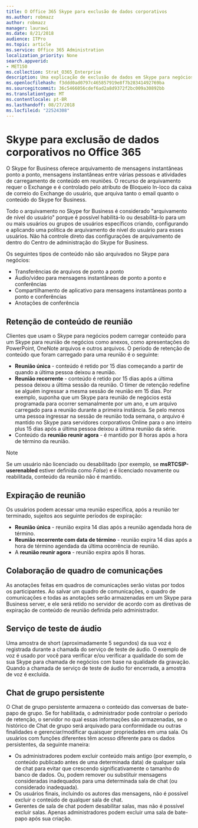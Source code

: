 ```yaml
---
title: O Office 365 Skype para exclusão de dados corporativos
ms.author: robmazz
author: robmazz
manager: laurawi
ms.date: 8/21/2018
audience: ITPro
ms.topic: article
ms.service: Office 365 Administration
localization_priority: None
search.appverid:
- MET150
ms.collection: Strat_O365_Enterprise
description: Uma explicação de exclusão de dados em Skype para negócios.
ms.openlocfilehash: f3ddd0ad0797c465857919e8f7b28341492769ba
ms.sourcegitcommit: 36c5466056cdef6ad2a8d9372f2bc009a30892bb
ms.translationtype: MT
ms.contentlocale: pt-BR
ms.lasthandoff: 08/27/2018
ms.locfileid: "22524308"
---
```

# <a name="skype-for-business-data-deletion-in-office-365"></a>Skype para exclusão de dados corporativos no Office 365

O Skype for Business oferece arquivamento de mensagens instantâneas ponto a ponto, mensagens instantâneas entre várias pessoas e atividades de carregamento de conteúdo em reuniões. O recurso de arquivamento requer o Exchange e é controlado pelo atributo de Bloqueio In-loco da caixa de correio do Exchange do usuário, que arquiva tanto o email quanto o conteúdo do Skype for Business.

Todo o arquivamento no Skype for Business é considerado "arquivamento de nível do usuário" porque é possível habilitá-lo ou desabilitá-lo para um ou mais usuários ou grupos de usuários específicos criando, configurando e aplicando uma política de arquivamento de nível do usuário para esses usuários. Não há controle direto das configurações de arquivamento de dentro do Centro de administração do Skype for Business.

Os seguintes tipos de conteúdo não são arquivados no Skype para negócios: 
- Transferências de arquivos de ponto a ponto
- Áudio/vídeo para mensagens instantâneas de ponto a ponto e conferências
- Compartilhamento de aplicativo para mensagens instantâneas ponto a ponto e conferências
- Anotações de conferência 

## <a name="meeting-content-retention"></a>Retenção de conteúdo de reunião
Clientes que usam o Skype para negócios podem carregar conteúdo para um Skype para reunião de negócios como anexos, como apresentações do PowerPoint, OneNote arquivos e outros arquivos. O período de retenção de conteúdo que foram carregado para uma reunião é o seguinte:
- **Reunião única** - conteúdo é retido por 15 dias começando a partir de quando a última pessoa deixou a reunião.
- **Reunião recorrente** - conteúdo é retido por 15 dias após a última pessoa deixou a última sessão da reunião. O timer de retenção redefine se alguém ingressar a mesma sessão de reunião em 15 dias. Por exemplo, suponha que um Skype para reunião de negócios está programada para ocorrer semanalmente por um ano, e um arquivo carregado para a reunião durante a primeira instância. Se pelo menos uma pessoa ingressar na sessão de reunião toda semana, o arquivo é mantido no Skype para servidores corporativos Online para o ano inteiro plus 15 dias após a última pessoa deixou a última reunião da série.
- Conteúdo da **reunião reunir agora** - é mantido por 8 horas após a hora de término da reunião.

> [!NOTE]
> Se um usuário não licenciado ou desabilitado (por exemplo, se **msRTCSIP-userenabled** estiver definida como *False*) e é licenciado novamente ou reabilitada, conteúdo da reunião não é mantido.

## <a name="meeting-expiration"></a>Expiração de reunião
Os usuários podem acessar uma reunião específica, após a reunião ter terminado, sujeitos aos seguinte períodos de expiração:
- **Reunião única** - reunião expira 14 dias após a reunião agendada hora de término.
- **Reunião recorrente com data de término** - reunião expira 14 dias após a hora de término agendada da última ocorrência de reunião.
- A **reunião reunir agora** - reunião expira após 8 horas.

## <a name="whiteboard-collaboration"></a>Colaboração de quadro de comunicações
As anotações feitas em quadros de comunicações serão vistas por todos os participantes. Ao salvar um quadro de comunicações, o quadro de comunicações e todas as anotações serão armazenadas em um Skype para Business server, e ele será retido no servidor de acordo com as diretivas de expiração de conteúdo de reunião definida pelo administrador.

## <a name="audio-test-service"></a>Serviço de teste de áudio
Uma amostra de short (aproximadamente 5 segundos) da sua voz é registrada durante a chamada do serviço de teste de áudio. O exemplo de voz é usado por você para verificar e/ou verificar a qualidade do som de sua Skype para chamada de negócios com base na qualidade da gravação. Quando a chamada de serviço de teste de áudio for encerrada, a amostra de voz é excluída.

## <a name="persistent-group-chat"></a>Chat de grupo persistente
O Chat de grupo persistente armazena o conteúdo das conversas de bate-papo de grupo. Se for habilitada, o administrador pode controlar o período de retenção, o servidor no qual essas informações são armazenadas, se o histórico de Chat de grupo será arquivado para conformidade ou outras finalidades e gerenciar/modificar quaisquer propriedades em uma sala. Os usuários com funções diferentes têm acesso diferente para os dados persistentes, da seguinte maneira:
- Os administradores podem excluir conteúdo mais antigo (por exemplo, o conteúdo publicado antes de uma determinada data) de qualquer sala de chat para evitar que crescendo significativamente o tamanho do banco de dados. Ou, podem remover ou substituir mensagens consideradas inadequados para uma determinada sala de chat (ou considerado inadequada).
- Os usuários finais, incluindo os autores das mensagens, não é possível excluir o conteúdo de qualquer sala de chat.
- Gerentes de sala de chat podem desabilitar salas, mas não é possível excluir salas. Apenas administradores podem excluir uma sala de bate-papo após sua criação.